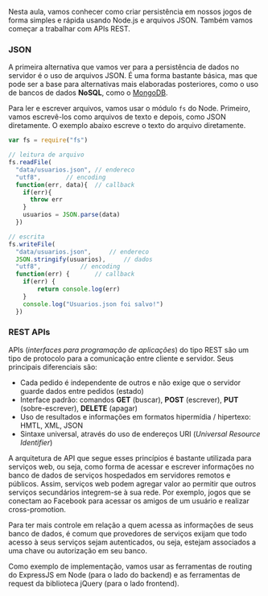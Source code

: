 Nesta aula, vamos conhecer como criar persistência em nossos jogos de forma simples e rápida usando Node.js e arquivos JSON. Também vamos começar a trabalhar com APIs REST.

### JSON

A primeira alternativa que vamos ver para a persistência de dados no servidor é o uso de arquivos JSON. É uma forma bastante básica, mas que pode ser a base para alternativas mais elaboradas posteriores, como o uso de bancos de dados **NoSQL**, como o [MongoDB](https://www.mongodb.org/).

Para ler e escrever arquivos, vamos usar o módulo `fs` do Node. Primeiro, vamos escrevê-los como arquivos de texto e depois, como JSON diretamente. O exemplo abaixo escreve o texto do arquivo diretamente.

```javascript
var fs = require("fs")

// leitura de arquivo
fs.readFile(
  "data/usuarios.json", // endereco
  "utf8", 		// encoding
  function(err, data){ 	// callback
    if(err){
      throw err
    }
    usuarios = JSON.parse(data)
  })

// escrita
fs.writeFile(
  "data/usuarios.json",		// endereco
  JSON.stringify(usuarios), 	// dados
  "utf8",			// encoding
  function(err) {		// callback
    if(err) {
        return console.log(err)
    }
    console.log("Usuarios.json foi salvo!")
  })
```

### REST APIs

APIs (*interfaces para programação de aplicações*) do tipo REST são um tipo de protocolo para a comunicação entre cliente e servidor. Seus principais diferenciais são:

+ Cada pedido é independente de outros e não exige que o servidor guarde dados entre pedidos (estado)
+ Interface padrão: comandos **GET** (buscar), **POST** (escrever), **PUT** (sobre-escrever), **DELETE** (apagar)
+ Uso de resultados e informações em formatos hipermídia / hipertexo: HMTL, XML, JSON
+ Sintaxe universal, através do uso de endereços URI (*Universal Resource Identifier*)

A arquitetura de API que segue esses princípios é bastante utilizada para serviços web, ou seja, como forma de acessar e escrever informações no banco de dados de serviços hospedados em servidores remotos e públicos. Assim, serviços web podem agregar valor ao permitir que outros serviços secundários integrem-se à sua rede. Por exemplo, jogos que se conectam ao Facebook para acessar os amigos de um usuário e realizar cross-promotion.

Para ter mais controle em relação a quem acessa as informações de seus banco de dados, é comum que provedores de serviços exijam que todo acesso à seus serviços sejam autenticados, ou seja, estejam associados a uma chave ou autorização em seu banco.

Como exemplo de implementação, vamos usar as ferramentas de routing do ExpressJS em Node (para o lado do backend) e as ferramentas de request da biblioteca jQuery (para o lado frontend).